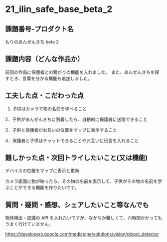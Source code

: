# 21_ilin_safe_base_beta_2
## 課題番号-プロダクト名

もりのあんぜんきち beta 2

## 課題内容（どんな作品か）

前回の作品に保護者との繋がりの機能を入れました。
また、あんぜんきちを探すとき、言葉を分かる機能も追加しました。


## 工夫した点・こだわった点

1. 子供はカメラで物の名前を学べること

2．子供があんぜんきちに到着したら、自動的に保護者に送信できること

3．子供と保護者がお互いの位置をマップに表示すること

4．保護者と子供はチャットできることやお互いに伝言を入れること


## 難しかった点・次回トライしたいこと(又は機能)

デバイスの位置をマップに表示と更新

カメラ画面に物が映ったら、その物の名前を表示して、子供がその物の名前を学ぶことができる機能を作りたいです。

## 質問・疑問・感想、シェアしたいこと等なんでも

物体検出・認識の API を入れたいですが、なかなか難しくて、六時間かかってもうまく行けていません。

https://developers.google.com/mediapipe/solutions/vision/object_detector

